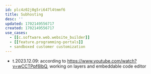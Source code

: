 ```yaml
---
id: plc4z02j0g5ri647l4tmmf6
title: Subhosting
desc: ''
updated: 1702149556717
created: 1702149556717
use_cases:
  - [[c.software.web.website_builder]]
  - [[feature.programming-portals]]
  - sandboxed customer customization
---
```


- t.2023.12.09: according to https://www.youtube.com/watch?v=wCCTPpf6lbQ,  working on layers and embeddable code editor
